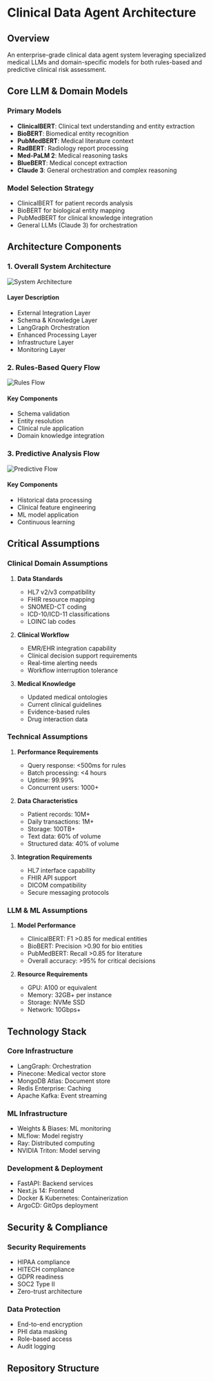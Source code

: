 # Clinical Data Agent Architecture

## Overview
An enterprise-grade clinical data agent system leveraging specialized medical LLMs and domain-specific models for both rules-based and predictive clinical risk assessment.

## Core LLM & Domain Models

### Primary Models
- **ClinicalBERT**: Clinical text understanding and entity extraction
- **BioBERT**: Biomedical entity recognition
- **PubMedBERT**: Medical literature context
- **RadBERT**: Radiology report processing
- **Med-PaLM 2**: Medical reasoning tasks
- **BlueBERT**: Medical concept extraction
- **Claude 3**: General orchestration and complex reasoning

### Model Selection Strategy
- ClinicalBERT for patient records analysis
- BioBERT for biological entity mapping
- PubMedBERT for clinical knowledge integration
- General LLMs (Claude 3) for orchestration

## Architecture Components

### 1. Overall System Architecture
![System Architecture](./src/assets/architecture.png)

#### Layer Description
- External Integration Layer
- Schema & Knowledge Layer
- LangGraph Orchestration
- Enhanced Processing Layer
- Infrastructure Layer
- Monitoring Layer

### 2. Rules-Based Query Flow
![Rules Flow](./src/assets/rules-sequence.png)

#### Key Components
- Schema validation
- Entity resolution
- Clinical rule application
- Domain knowledge integration

### 3. Predictive Analysis Flow
![Predictive Flow](./src/assets/predictive-sequence.png)

#### Key Components
- Historical data processing
- Clinical feature engineering
- ML model application
- Continuous learning

## Critical Assumptions

### Clinical Domain Assumptions
1. **Data Standards**
   - HL7 v2/v3 compatibility
   - FHIR resource mapping
   - SNOMED-CT coding
   - ICD-10/ICD-11 classifications
   - LOINC lab codes

2. **Clinical Workflow**
   - EMR/EHR integration capability
   - Clinical decision support requirements
   - Real-time alerting needs
   - Workflow interruption tolerance

3. **Medical Knowledge**
   - Updated medical ontologies
   - Current clinical guidelines
   - Evidence-based rules
   - Drug interaction data

### Technical Assumptions

1. **Performance Requirements**
   - Query response: <500ms for rules
   - Batch processing: <4 hours
   - Uptime: 99.99%
   - Concurrent users: 1000+

2. **Data Characteristics**
   - Patient records: 10M+
   - Daily transactions: 1M+
   - Storage: 100TB+
   - Text data: 60% of volume
   - Structured data: 40% of volume

3. **Integration Requirements**
   - HL7 interface capability
   - FHIR API support
   - DICOM compatibility
   - Secure messaging protocols

### LLM & ML Assumptions

1. **Model Performance**
   - ClinicalBERT: F1 >0.85 for medical entities
   - BioBERT: Precision >0.90 for bio entities
   - PubMedBERT: Recall >0.85 for literature
   - Overall accuracy: >95% for critical decisions

2. **Resource Requirements**
   - GPU: A100 or equivalent
   - Memory: 32GB+ per instance
   - Storage: NVMe SSD
   - Network: 10Gbps+

## Technology Stack

### Core Infrastructure
- LangGraph: Orchestration
- Pinecone: Medical vector store
- MongoDB Atlas: Document store
- Redis Enterprise: Caching
- Apache Kafka: Event streaming

### ML Infrastructure
- Weights & Biases: ML monitoring
- MLflow: Model registry
- Ray: Distributed computing
- NVIDIA Triton: Model serving

### Development & Deployment
- FastAPI: Backend services
- Next.js 14: Frontend
- Docker & Kubernetes: Containerization
- ArgoCD: GitOps deployment

## Security & Compliance

### Security Requirements
- HIPAA compliance
- HITECH compliance
- GDPR readiness
- SOC2 Type II
- Zero-trust architecture

### Data Protection
- End-to-end encryption
- PHI data masking
- Role-based access
- Audit logging

## Repository Structure
